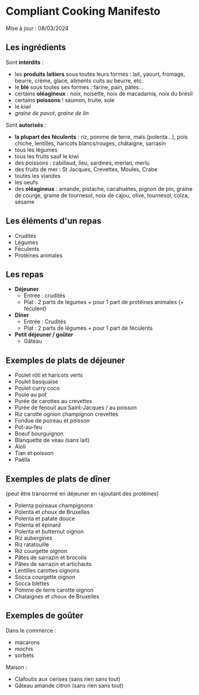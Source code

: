 # Compliant Cooking Manifesto

Mise à jour : 08/03/2024

## Les ingrédients

Sont **interdits** :
  * les **produits laitiers** sous toutes leurs formes : lait, yaourt, fromage, beurre, crème, glace, aliments cuits au beurre, etc.
  * le **blé** sous toutes ses formes : farine, pain, pâtes...
  * certains **oléagineux** : noix, noisette, noix de macadamia, noix du brésil
  * certains **poissons** ! saumon, truite, sole
  * le *kiwi*
  * *graine de pavot*, *graine de lin*

Sont **autorisés** : 
  * **la plupart des féculents** : riz, pomme de terre, maïs (polenta…), pois chiche, lentilles, haricots blancs/rouges, châtaigne, sarrasin   
  * tous les légumes
  * tous les fruits sauf le kiwi
  * des poissons : cabillaud, lieu, sardines, merlan, merlu
  * des fruits de mer : St Jacques, Crevettes, Moules, Crabe
  * toutes les viandes
  * les oeufs
  * des **oléagineux** : amande, pistache, cacahuètes, pignon de pin, graine de courge, graine de tournesol, noix de cajou, olive, tournesol, colza, sésame

## Les éléments d'un repas

  * Crudités
  * Légumes
  * Féculents
  * Protéines animales

## Les repas

  * **Déjeuner**
    * Entrée : crudités
    * Plat : 2 parts de légumes + pour 1 part de protéines animales (+ féculent)
  * **Dîner**
    * Entrée : Crudités
    * Plat : 2 parts de légumes + pour 1 part de féculents
  * **Petit déjeuner / goûter**
    * Gâteau

## Exemples de plats de déjeuner

  * Poulet rôti et haricots verts
  * Poulet basquaise
  * Poulet curry coco
  * Poule au pot
  * Purée de carottes au crevettes
  * Purée de fenouil aux Saint-Jacques / au poisson
  * Riz carotte ognion champignon crevettes
  * Fondue de poireau et poisson
  * Pot-au-feu
  * Boeuf bourguignon
  * Blanquette de veau (sans lait)
  * Aïoli
  * Tian et poisson
  * Paëlla

## Exemples de plats de dîner

(peut être transormé en déjeuner en rajoutant des protéines)

  * Polenta poireaux champignons
  * Polenta et choux de Bruxelles
  * Polenta et patate douce
  * Polenta et épinard
  * Polenta et butternut oignon
  * Riz aubergines
  * Riz ratatouille
  * Riz courgette oignon
  * Pâtes de sarrazin et brocolis
  * Pâtes de sarrazin et artichauts
  * Lentilles carottes oignons
  * Socca courgette oignon
  * Socca blettes
  * Pomme de terre carotte oignon
  * Chataignes et choux de Bruxelles

## Exemples de goûter

Dans le commerce : 

  * macarons
  * mochis
  * sorbets

Maison : 

  * Clafoutis aux cerises (sans rien sans tout)
  * Gâteau amande citron (sans rien sans tout)
